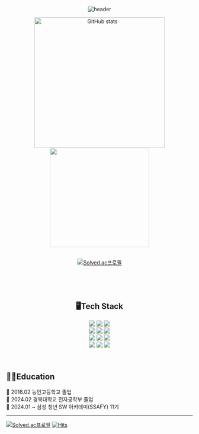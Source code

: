 <div align="center"> 

![header](https://capsule-render.vercel.app/api?type=venom&color=0:fbc2eb,100:a6c1ee&text=CHA%20SANG%20GON&fontColor=CC99FF&animation=blinking)





<div>
    <img src="https://github-readme-stats.vercel.app/api?username=CHASANGGON&show_icons=true&theme=ambient_gradient" alt="GitHub stats" width="352">
    <img src="https://github-readme-stats.vercel.app/api/top-langs/?username=CHASANGGON&layout=compact&show_icons=true&theme=ambient_gradient&hide_border=true" width="268">
</div>



<br>

[![Solved.ac프로필](http://mazassumnida.wtf/api/v2/generate_badge?boj=yg9618)](https://solved.ac/yg9618)  
</div>

<br>
<br>
<br>

<h2 align="center">🖥️Tech Stack</h2>

<div align="center">
    <img src="https://img.shields.io/badge/python-3776AB?style=for-the-badge&logo=python&logoColor=white"> 
    <img src="https://img.shields.io/badge/c-00599C?style=for-the-badge&logo=c%2B%2B&logoColor=white">
    <img src="https://img.shields.io/badge/java-007396?style=for-the-badge&logo=java&logoColor=white">
</div>
<div align="center">
    <img src="https://img.shields.io/badge/html5-E34F26.svg?style=for-the-badge&logo=html5&logoColor=white" />
    <img src="https://img.shields.io/badge/css-1572B6?style=for-the-badge&logo=css3&logoColor=white"> 
    <img src="https://img.shields.io/badge/javascript-F7DF1E?style=for-the-badge&logo=javascript&logoColor=black">
</div>
<div align="center">
    <img src="https://img.shields.io/badge/pandas-150458.svg?style=for-the-badge&logo=pandas&logoColor=white" />
    <img src="https://img.shields.io/badge/Matplotlib-11557c.svg?style=for-the-badge&logo=Matplotlib&logoColor=white" />
    <img src="https://img.shields.io/badge/django-092E20?style=for-the-badge&logo=django&logoColor=white">
</div>
<div align="center">
    <img src="https://img.shields.io/badge/vue.js-4FC08D?style=for-the-badge&logo=vue.js&logoColor=white"> 
    <img src="https://img.shields.io/badge/spring-6DB33F?style=for-the-badge&logo=spring&logoColor=white">
    <img src="https://img.shields.io/badge/linux-FCC624?style=for-the-badge&logo=linux&logoColor=black"> 
</div>


<br>
<br>
<h2>👨‍🎓Education</h1>
<div>
🔸 2016.02 능인고등학교 졸업<br>
🔸 2024.02 경북대학교 전자공학부 졸업<br>
🔸 2024.01 ~ 삼성 청년 SW 아카데미(SSAFY) 11기<br>
</div>
<hr>

[![Solved.ac프로필](http://mazassumnida.wtf/api/mini/generate_badge?boj=yg9618)](https://solved.ac/yg9618)
[![Hits](https://hits.seeyoufarm.com/api/count/incr/badge.svg?url=https%3A%2F%2Fgithub.com%2FCHASANGGON&count_bg=%23B3FFBF&title_bg=%23555555&icon=moo.svg&icon_color=%23E7E7E7&title=hits&edge_flat=false)](https://hits.seeyoufarm.com)

